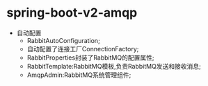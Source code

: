 # spring-boot-v2-amqp
- 自动配置
    - RabbitAutoConfiguration;
    - 自动配置了连接工厂ConnectionFactory;
    - RabbitProperties封装了RabbitMQ的配置属性;
    - RabbitTemplate:RabbitMQ模板,负责RabbitMQ发送和接收消息;
    - AmqpAdmin:RabbitMQ系统管理组件;
